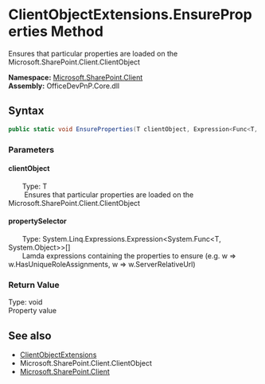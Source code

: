 # ClientObjectExtensions.EnsureProperties Method  
 Ensures that particular properties are loaded on the Microsoft.SharePoint.Client.ClientObject  

**Namespace:** [Microsoft.SharePoint.Client](Microsoft.SharePoint.Client.md)  
**Assembly:** OfficeDevPnP.Core.dll  
## Syntax
```C#
public static void EnsureProperties(T clientObject, Expression<Func<T, Object>>[] propertySelector)
```
### Parameters
#### clientObject  
&emsp;&emsp;Type: T  
&emsp;&emsp; Ensures that particular properties are loaded on the Microsoft.SharePoint.Client.ClientObject  

  

#### propertySelector  
&emsp;&emsp;Type: System.Linq.Expressions.Expression<System.Func<T, System.Object>>[]  
&emsp;&emsp;Lamda expressions containing the properties to ensure (e.g. w => w.HasUniqueRoleAssignments, w => w.ServerRelativeUrl)  

  

### Return Value
Type: void  
Property value  


## See also
- [ClientObjectExtensions](Microsoft.SharePoint.Client.ClientObjectExtensions.md) 
- Microsoft.SharePoint.Client.ClientObject
- [Microsoft.SharePoint.Client](Microsoft.SharePoint.Client.md) 
